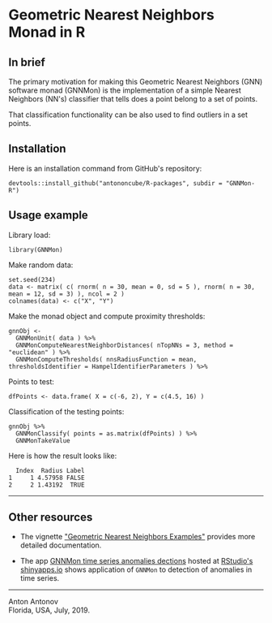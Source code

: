 # Geometric Nearest Neighbors Monad in R

## In brief

The primary motivation for making this Geometric Nearest Neighbors (GNN) software monad
(GNNMon) is the implementation of a simple Nearest Neighbors (NN's) classifier that tells 
does a point belong to a set of points.

That classification functionality can be also used to find outliers in a set points.

## Installation

Here is an installation command from GitHub's repository:

    devtools::install_github("antononcube/R-packages", subdir = "GNNMon-R")

## Usage example

Library load:

    library(GNNMon)
    
Make random data:

    set.seed(234)
    data <- matrix( c( rnorm( n = 30, mean = 0, sd = 5 ), rnorm( n = 30, mean = 12, sd = 3) ), ncol = 2 )
    colnames(data) <- c("X", "Y")

Make the monad object and compute proximity thresholds:

    gnnObj <- 
      GNNMonUnit( data ) %>% 
      GNNMonComputeNearestNeighborDistances( nTopNNs = 3, method = "euclidean" ) %>% 
      GNNMonComputeThresholds( nnsRadiusFunction = mean, thresholdsIdentifier = HampelIdentifierParameters ) %>% 
      
Points to test:

    dfPoints <- data.frame( X = c(-6, 2), Y = c(4.5, 16) )

Classification of the testing points:

    gnnObj %>% 
      GNNMonClassify( points = as.matrix(dfPoints) ) %>% 
      GNNMonTakeValue

Here is how the result looks like:

      Index  Radius Label
    1     1 4.57958 FALSE
    2     2 1.43192  TRUE

-----

## Other resources

- The vignette
  ["Geometric Nearest Neighbors Examples"](https://htmlpreview.github.io/?https://github.com/antononcube/R-packages/blob/master/GNNMon-R/notebooks/Geometric-nearest-neighbors-examples.nb.html)
  provides more detailed documentation.


- The app 
  [GNNMon time series anomalies dections](https://antononcube.shinyapps.io/GNNMonTimeSeriesAnomaliesDetection/)
  hosted at
  [RStudio's shinyapps.io](https://www.shinyapps.io)
  shows application of `GNNMon` to detection of anomalies in time series.

-----

Anton Antonov   
Florida, USA, July, 2019.
